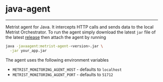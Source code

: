 # java-agent
-----------
Metrist agent for Java. It intercepts HTTP calls and sends data to the local Metrist Orchestrator. To run the agent simply download the latest `jar` file of the latest [release](https://github.com/Metrist-Software/java-agent/releases) then attach the agent by running

```sh
java -javaagent:metrist-agent-<version>.jar \
  -jar your_app.jar
```

The agent uses the following environment variables

* `METRIST_MONITORING_AGENT_HOST` - defaults to `localhost`
* `METRIST_MONITORING_AGENT_PORT` - defaults to `51712`